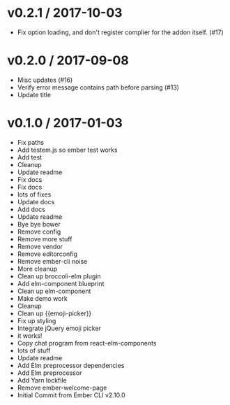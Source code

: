 
v0.2.1 / 2017-10-03
==================

  * Fix option loading, and don't register complier for the addon itself. (#17)

v0.2.0 / 2017-09-08
===================

  * Misc updates (#16)
  * Verify error message contains path before parsing (#13)
  * Update title

v0.1.0 / 2017-01-03
===================

  * Fix paths
  * Add testem.js so ember test works
  * Add test
  * Cleanup
  * Update readme
  * Fix docs
  * Fix docs
  * lots of fixes
  * Update docs
  * Add docs
  * Update readme
  * Bye bye bower
  * Remove config
  * Remove more stuff
  * Remove vendor
  * Remove editorconfig
  * Remove ember-cli noise
  * More cleanup
  * Clean up broccoli-elm plugin
  * Add elm-component blueprint
  * Clean up elm-component
  * Make demo work
  * Cleanup
  * Clean up {{emoji-picker}}
  * Fix up styling
  * Integrate jQuery emoji picker
  * it works!
  * Copy chat program from react-elm-components
  * lots of stuff
  * Update readme
  * Add Elm preprocessor dependencies
  * Add Elm preprocessor
  * Add Yarn lockfile
  * Remove ember-welcome-page
  * Initial Commit from Ember CLI v2.10.0
